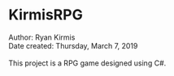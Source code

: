 # KirmisRPG

Author: Ryan Kirmis <br/>
Date created: Thursday, March 7, 2019 <br/>
<br/>
This project is a RPG game designed using C#.

